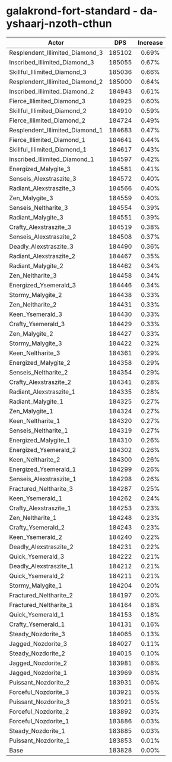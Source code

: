 # galakrond-fort-standard - da-yshaarj-nzoth-cthun
| Actor | DPS | Increase |
|---|:---:|:---:|
|Resplendent_Illimited_Diamond_3|185102|0.69%|
|Inscribed_Illimited_Diamond_3|185055|0.67%|
|Skillful_Illimited_Diamond_3|185036|0.66%|
|Resplendent_Illimited_Diamond_2|185000|0.64%|
|Inscribed_Illimited_Diamond_2|184943|0.61%|
|Fierce_Illimited_Diamond_3|184925|0.60%|
|Skillful_Illimited_Diamond_2|184910|0.59%|
|Fierce_Illimited_Diamond_2|184724|0.49%|
|Resplendent_Illimited_Diamond_1|184683|0.47%|
|Fierce_Illimited_Diamond_1|184641|0.44%|
|Skillful_Illimited_Diamond_1|184617|0.43%|
|Inscribed_Illimited_Diamond_1|184597|0.42%|
|Energized_Malygite_3|184581|0.41%|
|Senseis_Alexstraszite_3|184572|0.40%|
|Radiant_Alexstraszite_3|184566|0.40%|
|Zen_Malygite_3|184559|0.40%|
|Senseis_Neltharite_3|184554|0.39%|
|Radiant_Malygite_3|184551|0.39%|
|Crafty_Alexstraszite_3|184519|0.38%|
|Senseis_Alexstraszite_2|184508|0.37%|
|Deadly_Alexstraszite_3|184490|0.36%|
|Radiant_Alexstraszite_2|184467|0.35%|
|Radiant_Malygite_2|184462|0.34%|
|Zen_Neltharite_3|184458|0.34%|
|Energized_Ysemerald_3|184446|0.34%|
|Stormy_Malygite_2|184438|0.33%|
|Zen_Neltharite_2|184431|0.33%|
|Keen_Ysemerald_3|184430|0.33%|
|Crafty_Ysemerald_3|184429|0.33%|
|Zen_Malygite_2|184427|0.33%|
|Stormy_Malygite_3|184422|0.32%|
|Keen_Neltharite_3|184361|0.29%|
|Energized_Malygite_2|184358|0.29%|
|Senseis_Neltharite_2|184354|0.29%|
|Crafty_Alexstraszite_2|184341|0.28%|
|Radiant_Alexstraszite_1|184335|0.28%|
|Radiant_Malygite_1|184325|0.27%|
|Zen_Malygite_1|184324|0.27%|
|Keen_Neltharite_1|184320|0.27%|
|Senseis_Neltharite_1|184319|0.27%|
|Energized_Malygite_1|184310|0.26%|
|Energized_Ysemerald_2|184302|0.26%|
|Keen_Neltharite_2|184300|0.26%|
|Energized_Ysemerald_1|184299|0.26%|
|Senseis_Alexstraszite_1|184298|0.26%|
|Fractured_Neltharite_3|184287|0.25%|
|Keen_Ysemerald_1|184262|0.24%|
|Crafty_Alexstraszite_1|184253|0.23%|
|Zen_Neltharite_1|184248|0.23%|
|Crafty_Ysemerald_2|184243|0.23%|
|Keen_Ysemerald_2|184240|0.22%|
|Deadly_Alexstraszite_2|184231|0.22%|
|Quick_Ysemerald_3|184222|0.21%|
|Deadly_Alexstraszite_1|184212|0.21%|
|Quick_Ysemerald_2|184211|0.21%|
|Stormy_Malygite_1|184204|0.20%|
|Fractured_Neltharite_2|184197|0.20%|
|Fractured_Neltharite_1|184164|0.18%|
|Quick_Ysemerald_1|184153|0.18%|
|Crafty_Ysemerald_1|184131|0.16%|
|Steady_Nozdorite_3|184065|0.13%|
|Jagged_Nozdorite_3|184027|0.11%|
|Steady_Nozdorite_2|184015|0.10%|
|Jagged_Nozdorite_2|183981|0.08%|
|Jagged_Nozdorite_1|183969|0.08%|
|Puissant_Nozdorite_2|183931|0.06%|
|Forceful_Nozdorite_3|183921|0.05%|
|Puissant_Nozdorite_3|183921|0.05%|
|Forceful_Nozdorite_2|183892|0.03%|
|Forceful_Nozdorite_1|183886|0.03%|
|Steady_Nozdorite_1|183885|0.03%|
|Puissant_Nozdorite_1|183853|0.01%|
|Base|183828|0.00%|
